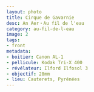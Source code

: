 ```yaml
---
layout: photo
title: Cirque de Gavarnie
desc: An Aer・Au fil de l'eau
category: au-fil-de-l-eau
image: 2
tags:
- front
metadata:
- boitier: Canon AL-1
- pellicule: Kodak Tri-X 400
- révélateur: Ilford Ilfosol 3
- objectif: 28mm
- lieu: Cauterets, Pyrénées
---
```

